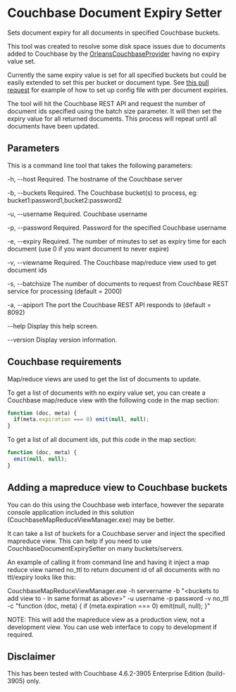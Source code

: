 # Couchbase Document Expiry Setter

Sets document expiry for all documents in specified Couchbase buckets.

This tool was created to resolve some disk space issues due to documents added to Couchbase by the [OrleansCouchbaseProvider](https://github.com/OrleansContrib/OrleansCouchbaseProvider) having no expiry value set. 

Currently the same expiry value is set for all specified buckets but could be easily extended to set this per bucket or document type. See [this pull request](https://github.com/OrleansContrib/OrleansCouchbaseProvider/pull/22) for example of how to set up config file with per document expiries.

The tool will hit the Couchbase REST API and request the number of document ids specified using the batch size parameter. It will then set the expiry value for all returned documents. This process will repeat until all documents have been updated. 

## Parameters

This is a command line tool that takes the following parameters:

-h, --host         Required. The hostname of the Couchbase server

-b, --buckets      Required. The Couchbase bucket(s) to process, eg: bucket1:password1,bucket2:password2

-u, --username     Required. Couchbase username

-p, --password     Required. Password for the specified Couchbase username

-e, --expiry       Required. The number of minutes to set as expiry time for each document (use 0 if you want
                   document to never expire)

-v, --viewname     Required. The Couchbase map/reduce view used to get document ids

-s, --batchsize    The number of documents to request from Couchbase REST service for processing (default = 2000)

-a, --apiport      The port the Couchbase REST API responds to (default = 8092)

--help             Display this help screen.

--version          Display version information.

## Couchbase requirements

Map/reduce views are used to get the list of documents to update.

To get a list of documents with no expiry value set, you can create a Couchbase map/reduce view with the following code in the map section:

```javascript
function (doc, meta) {
  if(meta.expiration === 0) emit(null, null);
}
```

To get a list of all document ids, put this code in the map section:

```javascript
function (doc, meta) {
  emit(null, null);
}
```

## Adding a mapreduce view to Couchbase buckets

You can do this using the Couchbase web interface, however the separate console application included in this solution (CouchbaseMapReduceViewManager.exe) may be better. 

It can take a list of buckets for a Couchbase server and inject the specified mapreduce view. This can help if you need to use CouchbaseDocumentExpirySetter on many buckets/servers.

An example of calling it from command line and having it inject a map reduce view named no_ttl to return document id of all documents with no ttl/expiry looks like this:

CouchbaseMapReduceViewManager.exe -h servername -b "<buckets to add view to - in same format as above>" -u username -p password -v no_ttl -c "function (doc, meta) { if (meta.expiration === 0) emit(null, null); }"
  
NOTE: This will add the mapreduce view as a production view, not a development view. You can use web interface to copy to development if required.

## Disclaimer

This has been tested with Couchbase 4.6.2-3905 Enterprise Edition (build-3905) only.
